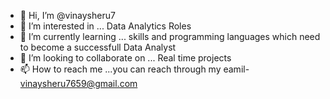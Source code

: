 - 👋 Hi, I’m @vinaysheru7
- 👀 I’m interested in ... Data Analytics Roles
- 🌱 I’m currently learning ... skills and programming languages which need to become a successfull Data Analyst
- 💞️ I’m looking to collaborate on ... Real time projects
- 📫 How to reach me ...you can reach through my eamil- vinaysheru7659@gmail.com

<!---
vinaysheru7/vinaysheru7 is a ✨ special ✨ repository because its `README.md` (this file) appears on your GitHub profile.
You can click the Preview link to take a look at your changes.
--->
